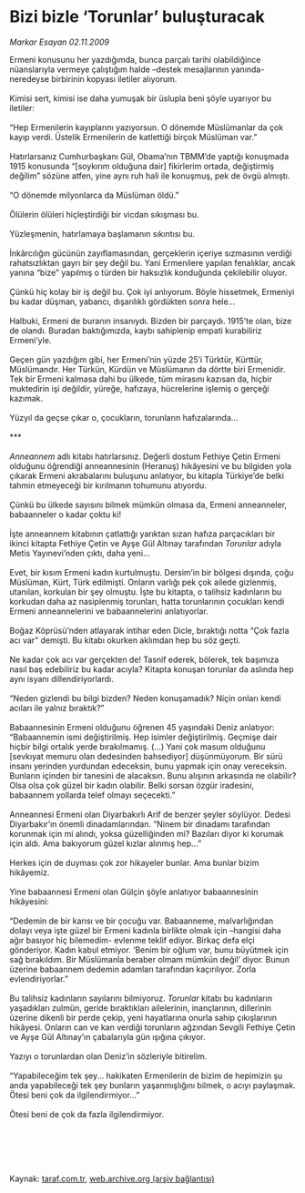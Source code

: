 # Bizi bizle ‘Torunlar’ buluşturacak

*Markar Esayan 02.11.2009*

<div class="taraf_structure_2col_1zq">
<div class="margen_n">



 <p>Ermeni konusunu her yazdığımda, bunca parçalı tarihi olabildiğince nüanslarıyla vermeye çalıştığım halde –destek mesajlarının yanında- neredeyse birbirinin kopyası iletiler alıyorum. <br/><br/>Kimisi sert, kimisi ise daha yumuşak bir üslupla beni şöyle uyarıyor bu iletiler: <br/><br/>“Hep Ermenilerin kayıplarını yazıyorsun. O dönemde Müslümanlar da çok kayıp verdi. Üstelik Ermenilerin de katlettiği birçok Müslüman var.” <br/><br/>Hatırlarsanız Cumhurbaşkanı Gül, Obama’nın TBMM’de yaptığı konuşmada 1915 konusunda “[soykırım olduğuna dair] fikirlerim ortada, değiştirmiş değilim” sözüne atfen, yine aynı ruh hali ile konuşmuş, pek de övgü almıştı. <br/><br/>“O dönemde milyonlarca da Müslüman öldü.” <br/><br/>Ölülerin ölüleri hiçleştirdiği bir vicdan sıkışması bu. <br/><br/>Yüzleşmenin, hatırlamaya başlamanın sıkıntısı bu. <br/><br/>İnkârcılığın gücünün zayıflamasından, gerçeklerin içeriye sızmasının verdiği rahatsızlıktan gayrı bir şey değil bu. Yani Ermenilere yapılan fenalıklar, ancak yanına “bize” yapılmış o türden bir haksızlık konduğunda çekilebilir oluyor. <br/><br/>Çünkü hiç kolay bir iş değil bu. Çok iyi anlıyorum. Böyle hissetmek, Ermeniyi bu kadar düşman, yabancı, dışarılıklı gördükten sonra hele... <br/><br/>Halbuki, Ermeni de buranın insanıydı. Bizden bir parçaydı. 1915’te olan, bize de olandı. Buradan baktığımızda, kaybı sahiplenip empati kurabiliriz Ermeni’yle. <br/><br/>Geçen gün yazdığım gibi, her Ermeni’nin yüzde 25’i Türktür, Kürttür, Müslümandır. Her Türkün, Kürdün ve Müslümanın da dörtte biri Ermenidir. Tek bir Ermeni kalmasa dahi bu ülkede, tüm mirasını kazısan da, hiçbir muktedirin işi değildir, yüreğe, hafızaya, hücrelerine işlemiş o gerçeği kazımak. <br/><br/>Yüzyıl da geçse çıkar o, çocukların, torunların hafızalarında... <br/><br/>*** <br/><br/><em>Anneannem</em> adlı kitabı hatırlarsınız. Değerli dostum Fethiye Çetin Ermeni olduğunu öğrendiği anneannesinin (Heranuş) hikâyesini ve bu bilgiden yola çıkarak Ermeni akrabalarını buluşunu anlatıyor, bu kitapla Türkiye’de belki tahmin etmeyeceği bir kırılmanın tohumunu atıyordu. <br/><br/>Çünkü bu ülkede sayısını bilmek mümkün olmasa da, Ermeni anneanneler, babaanneler o kadar çoktu ki! <br/><br/>İşte anneannem kitabının çatlattığı yarıktan sızan hafıza parçacıkları bir ikinci kitapta Fethiye Çetin ve Ayşe Gül Altınay tarafından <em>Torunlar</em> adıyla Metis Yayınevi’nden çıktı, daha yeni... <br/><br/>Evet, bir kısım Ermeni kadın kurtulmuştu. Dersim’in bir bölgesi dışında, çoğu Müslüman, Kürt, Türk edilmişti. Onların varlığı pek çok ailede gizlenmiş, utanılan, korkulan bir şey olmuştu. İşte bu kitapta, o talihsiz kadınların bu korkudan daha az nasiplenmiş torunları, hatta torunlarının çocukları kendi Ermeni anneannelerini ve babaannelerini anlatıyorlar. <br/><br/>Boğaz Köprüsü’nden atlayarak intihar eden Dicle, bıraktığı notta “Çok fazla acı var” demişti. Bu kitabı okurken aklımdan hep bu söz geçti. <br/><br/>Ne kadar çok acı var gerçekten de! Tasnif ederek, bölerek, tek başımıza nasıl baş edebiliriz bu kadar acıyla? Kitapta konuşan torunlar da aslında hep aynı isyanı dillendiriyorlardı. <br/><br/>“Neden gizlendi bu bilgi bizden? Neden konuşamadık? Niçin onları kendi acıları ile yalnız bıraktık?” <br/><br/>Babaannesinin Ermeni olduğunu öğrenen 45 yaşındaki Deniz anlatıyor: “Babaannemin ismi değiştirilmiş. Hep isimler değiştirilmiş. Geçmişe dair hiçbir bilgi ortalık yerde bırakılmamış. (...) Yani çok masum olduğunu [sevkıyat memuru olan dedesinden bahsediyor] düşünmüyorum. Bir sürü insanı yerinden yurdundan edeceksin, bunu yapmak için onay vereceksin. Bunların içinden bir tanesini de alacaksın. Bunu alışının arkasında ne olabilir? Olsa olsa çok güzel bir kadın olabilir. Belki sorsan özgür iradesini, babaannem yollarda telef olmayı seçecekti.” <br/><br/>Anneannesi Ermeni olan Diyarbakırlı Arif de benzer şeyler söylüyor. Dedesi Diyarbakır’ın önemli dinadamlarından. “Ninem bir dinadamı tarafından korunmak için mi alındı, yoksa güzelliğinden mi? Bazıları diyor ki korumak için aldı. Ama bakıyorum güzel kızlar alınmış hep...” <br/><br/>Herkes için de duyması çok zor hikayeler bunlar. Ama bunlar bizim hikâyemiz. <br/><br/>Yine babaannesi Ermeni olan Gülçin şöyle anlatıyor babaannesinin hikâyesini: <br/><br/>“Dedemin de bir karısı ve bir çocuğu var. Babaanneme, malvarlığından dolayı veya işte güzel bir Ermeni kadınla birlikte olmak için –hangisi daha ağır basıyor hiç bilemedim- evlenme teklif ediyor. Birkaç defa elçi gönderiyor. Kadın kabul etmiyor. ‘Benim bir oğlum var, bunu büyütmek için sağ bırakıldım. Bir Müslümanla beraber olmam mümkün değil’ diyor. Bunun üzerine babaannem dedemin adamları tarafından kaçırılıyor. Zorla evlendiriyorlar.” <br/><br/>Bu talihsiz kadınların sayılarını bilmiyoruz. <em>Torunlar</em> kitabı bu kadınların yaşadıkları zulmün, geride bıraktıkları ailelerinin, inançlarının, dillerinin üzerine dikenli bir perde çekip, yeni hayatlarına onurla sahip çıkışlarının hikâyesi. Onların can ve kan verdiği torunların ağzından Sevgili Fethiye Çetin ve Ayşe Gül Altınay’ın çabalarıyla gün ışığına çıkıyor. <br/><br/>Yazıyı o torunlardan olan Deniz’in sözleriyle bitirelim. <br/><br/>“Yapabileceğim tek şey... hakikaten Ermenilerin de bizim de hepimizin şu anda yapabileceği tek şey bunların yaşanmışlığını bilmek, o acıyı paylaşmak. Ötesi beni çok da ilgilendirmiyor...” <br/><br/>Ötesi beni de çok da fazla ilgilendirmiyor.</p>
<br/>
<br/>
<br/>



<br/>


<div id="taraf_not">
</div>

</div>


</div>

Kaynak: [taraf.com.tr](http://taraf.com.tr:80/makale/8273.htm), [web.archive.org (arşiv bağlantısı)](http://web.archive.org/web/20100109025328/http://taraf.com.tr:80/makale/8273.htm)
